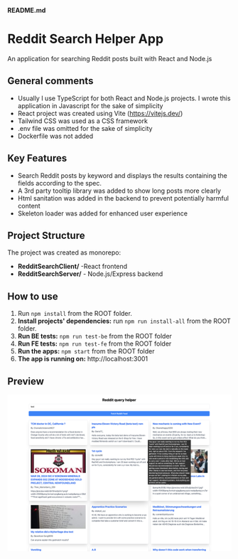 **README.md**

# Reddit Search Helper App

An application for searching Reddit posts built with React and Node.js  


## General comments
* Usually I use TypeScript for both React and Node.js projects. I wrote this application in Javascript for the sake of simplicity
* React project was created using Vite (https://vitejs.dev/)
* Tailwind CSS was used as a CSS framework 
* .env file was omitted for the sake of simplicity  
* Dockerfile was not added 

## Key Features

* Search Reddit posts by keyword and displays the results containing the fields according to the spec.
* A 3rd party tooltip library was added to show long posts more clearly
* Html sanitation was added in the backend to prevent potentially harmful content 
* Skeleton loader was added for enhanced user experience 

## Project Structure
The project was created as monorepo:
* **RedditSearchClient/** -React frontend 
* **RedditSearchServer/** - Node.js/Express backend

## How to use

1. Run `npm install` from the ROOT folder.
2. **Install projects' dependencies:** run `npm run install-all` from the ROOT folder.
3. **Run BE tests:** `npm run test-be` from the ROOT folder
4. **Run FE tests:** `npm run test-fe` from the ROOT folder
5. **Run the apps:** `npm start` from the ROOT folder
5. **The app is running on:** http://localhost:3001

## Preview

![Preview](preview.png)
